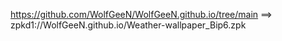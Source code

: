 https://github.com/WolfGeeN/WolfGeeN.github.io/tree/main ==> zpkd1://WolfGeeN.github.io/Weather-wallpaper_Bip6.zpk
